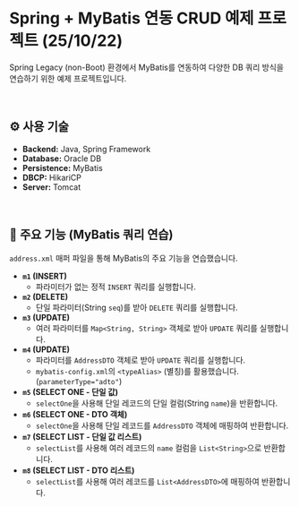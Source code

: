# Spring + MyBatis 연동 CRUD 예제 프로젝트 (25/10/22)

Spring Legacy (non-Boot) 환경에서 MyBatis를 연동하여 다양한 DB 쿼리 방식을 연습하기 위한 예제 프로젝트입니다.

<br>

## ⚙️ 사용 기술
* **Backend:** Java, Spring Framework
* **Database:** Oracle DB
* **Persistence:** MyBatis
* **DBCP:** HikariCP
* **Server:** Tomcat

<br>

## 📌 주요 기능 (MyBatis 쿼리 연습)

`address.xml` 매퍼 파일을 통해 MyBatis의 주요 기능을 연습했습니다.

* **`m1` (INSERT)**
    * 파라미터가 없는 정적 `INSERT` 쿼리를 실행합니다.
* **`m2` (DELETE)**
    * 단일 파라미터(String `seq`)를 받아 `DELETE` 쿼리를 실행합니다.
* **`m3` (UPDATE)**
    * 여러 파라미터를 `Map<String, String>` 객체로 받아 `UPDATE` 쿼리를 실행합니다.
* **`m4` (UPDATE)**
    * 파라미터를 `AddressDTO` 객체로 받아 `UPDATE` 쿼리를 실행합니다.
    * `mybatis-config.xml`의 `<typeAlias>` (별칭)를 활용했습니다. (`parameterType="adto"`)
* **`m5` (SELECT ONE - 단일 값)**
    * `selectOne`을 사용해 단일 레코드의 단일 컬럼(String `name`)을 반환합니다.
* **`m6` (SELECT ONE - DTO 객체)**
    * `selectOne`을 사용해 단일 레코드를 `AddressDTO` 객체에 매핑하여 반환합니다.
* **`m7` (SELECT LIST - 단일 값 리스트)**
    * `selectList`를 사용해 여러 레코드의 `name` 컬럼을 `List<String>`으로 반환합니다.
* **`m8` (SELECT LIST - DTO 리스트)**
    * `selectList`를 사용해 여러 레코드를 `List<AddressDTO>`에 매핑하여 반환합니다.
